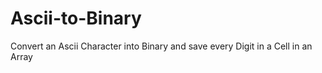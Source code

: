 # Ascii-to-Binary
Convert an Ascii Character into Binary and save every Digit in a Cell in an Array 
